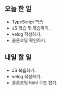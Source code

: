 ## 오늘 한 일
- TypeScript 학습
- JS 학습 및 복습하기.
- velog 작성하기.
- 클론코딩 확인하기.

## 내일 할 일
- JS 복습하기.
- velog 작성하기.
- 클론코딩 html 구조 잡기.
